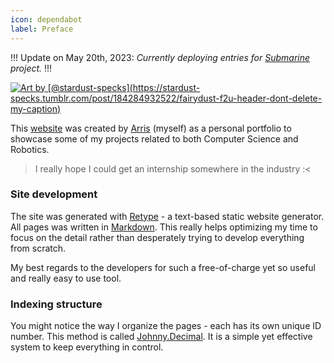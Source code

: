 ```yaml
---
icon: dependabot
label: Preface
---
```


!!!
Update on May 20th, 2023: *Currently deploying entries for [Submarine](/projects/04-submarine.md) project.*
!!!

<a title="Credit: @stardust-specks on Tumblr" href="https://stardust-specks.tumblr.com/post/184284932522/fairydust-f2u-header-dont-delete-my-caption"><img alt="Art by [@stardust-specks](https://stardust-specks.tumblr.com/post/184284932522/fairydust-f2u-header-dont-delete-my-caption)" src="https://64.media.tumblr.com/aea033d9a7c041c222146d1af9874bd4/tumblr_pq61h5uUHE1wvcbfqo1_1280.gif"></a> 

This [website](https://oddeyemotion.github.io/odd/) was created by [Arris](/contacts.md) (myself) as a personal portfolio to showcase some of my projects related to both Computer Science and Robotics.

> I really hope I could get an internship somewhere in the industry :<

### Site development
The site was generated with [Retype](https://retype.com/) - a text-based static website generator. All pages was written in [Markdown](https://www.markdownguide.org/getting-started/). This really helps optimizing my time to focus on the detail rather than desperately trying to develop everything from scratch.

My best regards to the developers for such a free-of-charge yet so useful and really easy to use tool.

### Indexing structure
You might notice the way I organize the pages - each has its own unique ID number. This method is called [Johnny.Decimal](https://johnnydecimal.com/10-19-concepts/11-core/11.01-introduction/). It is a simple yet effective system to keep everything in control.  
